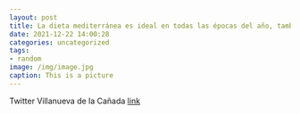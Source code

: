 ```yaml
---
layout: post
title: La dieta mediterránea es ideal en todas las épocas del año, también en Navidades🎄. Rica en frutas y verduras con las que podemo...
date: 2021-12-22 14:00:28
categories: uncategorized
tags:
- random
image: /img/image.jpg
caption: This is a picture
---
```

Twitter Villanueva de la Cañada [link](https://twitter.com/AytoVDLCanada/status/1473594349678174209)

